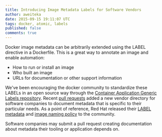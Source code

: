 ```yaml
---
title: Introducing Image Metadata Labels for Software Vendors
author: aweiteka
date: 2015-09-15 19:11:07 UTC
tags: docker, atomic, labels
published: false
comments: true
---
```


Docker image metadata can be arbitrarily extended using the LABEL directive in a Dockerfile. This is a great way to annotate an image and enable automation:
* How to run or install an image
* Who built an image
* URLs for documentation or other support information

We've been encouraging the docker community to standardize these LABELs in an open source way through the [Container Application Generic Labels repository](https://github.com/projectatomic/ContainerApplicationGenericLabels/). Recent [pull requests](https://github.com/projectatomic/ContainerApplicationGenericLabels/pulls?utf8=%E2%9C%93&q=is%3Apr+is%3Aclosed+author%3Aaweiteka+vendor) added a new vendor directory for software companies to document metadata that is specific to their particular needs. As a point of reference, Red Hat released their [LABEL metadata](https://github.com/projectatomic/ContainerApplicationGenericLabels/blob/master/vendor/redhat/labels.md) and [image naming policy](https://github.com/projectatomic/ContainerApplicationGenericLabels/blob/master/vendor/redhat/names.md) to the community.

Software companies may submit a pull request creating documentation about metadata their tooling or application depends on.

